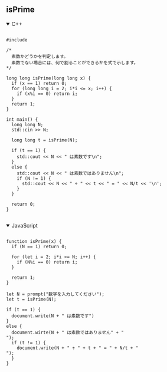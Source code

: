 ## isPrime

<details open>
<summary>C++</summary>

<pre><code class="language-cpp">
#include <iostream>

/*
  素数かどうかを判定します。
  素数でない場合には、何で割ることができるかを式で示します。
*/

long long isPrime(long long x) {
  if (x == 1) return 0;
  for (long long i = 2; i*i <= x; i++) {
    if (x%i == 0) return i;
  }
  return 1;
}

int main() {
  long long N;
  std::cin >> N;

  long long t = isPrime(N);

  if (t == 1) {
    std::cout << N << " は素数です\n";
  }
  else {
    std::cout << N << " は素数ではありません\n";
    if (N != 1) {
      std::cout << N << " ÷ " << t << " = " << N/t << '\n';
    }
  }

  return 0;
}

</code></pre>

</details>

<details open>
<summary>JavaScript</summary>

<pre><code class="language-javascript">
function isPrime(x) {
  if (N == 1) return 0;

  for (let i = 2; i*i <= N; i++) {
    if (N%i == 0) return i;
  }

  return 1;
}

let N = prompt("数字を入力してください");
let t = isPrime(N);

if (t == 1) {
  document.write(N + " は素数です")
}
else {
  document.wirte(N + " は素数ではありません" + "<br>");
  if (t != 1) {
    document.write(N + " ÷ " + t + " = " + N/t + "<br>");
  }
}
</code></pre>

</details>

